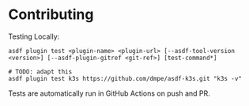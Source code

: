 # Contributing

Testing Locally:

```shell
asdf plugin test <plugin-name> <plugin-url> [--asdf-tool-version <version>] [--asdf-plugin-gitref <git-ref>] [test-command*]

# TODO: adapt this
asdf plugin test k3s https://github.com/dmpe/asdf-k3s.git "k3s -v"
```

Tests are automatically run in GitHub Actions on push and PR.
